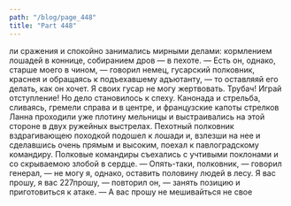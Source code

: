 ```yaml
---
path: "/blog/page_448"
title: "Part 448"
---
```


ли сражения и спокойно занимались мирными делами: кормлением лошадей в коннице, собиранием дров — в пехоте.
— Есть он, однако, старше моего в чином, — говорил немец, гусарский полковник, краснея и обращаясь к подъехавшему адъютанту, — то оставляяй его делать, как он хочет. Я своих гусар не могу жертвовать. Трубач! Играй отступление!
Но дело становилось к спеху. Канонада и стрельба, сливаясь, гремели справа и в центре, и французские капоты стрелков Ланна проходили уже плотину мельницы и выстраивались на этой стороне в двух ружейных выстрелах. Пехотный полковник вздрагивающею походкой подошел к лошади и, взлезши на нее и сделавшись очень прямым и высоким, поехал к павлоградскому командиру. Полковые командиры съехались с учтивыми поклонами и со скрываемою злобой в сердце.
— Опять-таки, полковник, — говорил генерал, — не могу я, однако, оставить половину людей в лесу. Я вас прошу, я вас 227прошу, — повторил он, — занять позицию и приготовиться к атаке.
— А вас прошу не мешивайться не свое 
